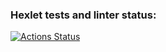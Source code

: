 ### Hexlet tests and linter status:
[![Actions Status](https://github.com/Nackles999/qa-engineer-project-85/workflows/hexlet-check/badge.svg)](https://github.com/Nackles999/qa-engineer-project-85/actions)